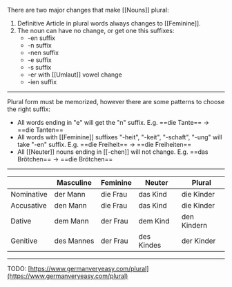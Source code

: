 There are two major changes that make [[Nouns]] plural:
1. Definitive Article in plural words always changes to [[Feminine]].
2. The noun can have no change, or get one this suffixes:
	- -en suffix
	- -n suffix
	- -nen suffix
	- -e suffix
	- -s suffix
	- -er with [[Umlaut]] vowel change
	- -ien suffix

---
Plural form must be memorized, however there are some patterns to choose the right suffix:
- All words ending in "e" will get the "n" suffix. E.g. ==die Tante== → ==die Tanten==
- All words with [[Feminine]] suffixes "-heit", "-keit", "-schaft", "-ung" will take "-en" suffix. E.g. ==die Freiheit== → ==die Freiheiten==
- All [[Neuter]] nouns ending in [[-chen]] will not change. E.g. ==das Brötchen== → ==die Brötchen==

---

|            | Masculine  | Feminine | Neuter     | Plural      |
| ---------- | ---------- | -------- | ---------- | ----------- |
| Nominative | der Mann   | die Frau | das Kind   | die Kinder  |
| Accusative | den Mann   | die Frau | das Kind   | die Kinder  |
| Dative     | dem Mann   | der Frau | dem Kind   | den Kindern |
| Genitive   | des Mannes | der Frau | des Kindes | der Kinder  |

---
TODO: [https://www.germanveryeasy.com/plural](https://www.germanveryeasy.com/plural)
